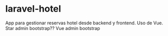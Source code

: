 # laravel-hotel
App para gestionar reservas hotel desde backend y frontend. Uso de Vue.
Star admin bootstrap?? Vue admin bootstrap
